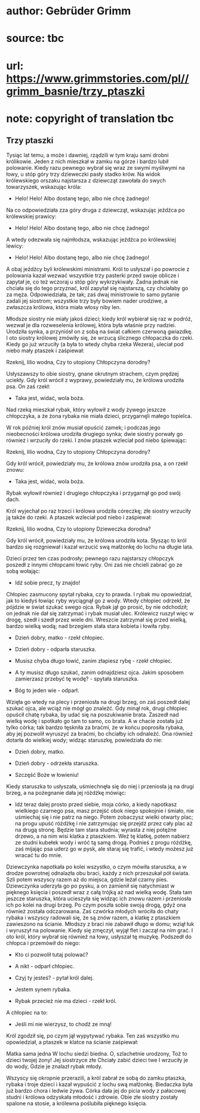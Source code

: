 # author: Gebrüder Grimm
# source: tbc
# url: https://www.grimmstories.com/pl//grimm_basnie/trzy_ptaszki
# note: copyright of translation tbc

## Trzy ptaszki 

Tysiąc lat temu, a może i dawniej, rządzili w tym kraju sami drobni
królikowie. Jeden z nich mieszkał w zamku na górze i bardzo lubił
polowanie. Kiedy razu pewnego wybrał się wraz ze swymi myśliwymi na
łowy, u stóp góry trzy dzieweczki pasły stadko krów. Na widok
królewskiego orszaku najstarsza z dziewcząt zawołała do swych
towarzyszek, wskazując króla:

- Helo! Helo! Albo dostanę tego, albo nie chcę żadnego!

Na co odpowiedziała zza góry druga z dziewcząt, wskazując jeźdźca po
królewskiej prawicy:

- Helo! Helo! Albo dostanę tego, albo nie chcę żadnego!

A wtedy odezwała się najmłodsza, wskazując jeźdźca po królewskiej
lewicy:

- Helo! Helo! Albo dostanę tego, albo nie chcę żadnego!

A obaj jeźdźcy byli królewskimi ministrami. Król to usłyszał i po
powrocie z polowania kazał wezwać wszystkie trzy pasterki przed swoje
oblicze i zapytał je, co też wczoraj u stóp góry wykrzykiwały. Żadna
jednak nie chciała się do tego przyznać, król zapytał się najstarszą,
czy chciałaby go za męża. Odpowiedziała, że tak; zaś dwaj ministrowie to
samo pytanie zadali jej siostrom; wszystkie trzy były bowiem nader
urodziwe, a zwłaszcza królowa, która miała włosy niby len.

Młodsze siostry nie miały jakoś dzieci; kiedy król wybierał się raz w
podróż, wezwał je dla rozweselenia królowej, która była właśnie przy
nadziei. Urodziła synka, a przyniósł on z sobą na świat całkiem czerwoną
gwiazdkę. I oto siostry królowej zmówiły się, że wrzucą ślicznego
chłopaczka do rzeki. Kiedy go już wrzuciły (a była to wtedy chyba rzeka
Wezera), uleciał pod niebo mały ptaszek i zaśpiewał:

Rzeknij, lilio wodna,
Czy to utopiony
Chłopczyna dorodny?

Usłyszawszy to obie siostry, gnane okrutnym strachem, czym prędzej
uciekły. Gdy król wrócił z wyprawy, powiedziały mu, że królowa urodziła
psa. On zaś rzekł:

- Taka jest, widać, wola boża.

Nad rzeką mieszkał rybak, który wyłowił z wody żywego jeszcze
chłopczyka, a że żona rybaka nie miała dzieci, przygarnęli małego
topielca.

W rok później król znów musiał opuścić zamek; i podczas jego
nieobecności królowa urodziła drugiego synka; dwie siostry porwały go
również i wrzuciły do rzeki. I znów ptaszek wzleciał pod niebo
śpiewając:

Rzeknij, lilio wodna,
Czy to utopiony
Chłopczyna dorodny?

Gdy król wrócił, powiedziały mu, że królowa znów urodziła psa, a on
rzekł znowu:

- Taka jest, widać, wola boża.

Rybak wyłowił również i drugiego chłopczyka i przygarnął go pod swój
dach.

Król wyjechał po raz trzeci i królowa urodziła córeczkę; złe siostry
wrzuciły ją także do rzeki. A ptaszek wzleciał pod niebo i zaśpiewał:

Rzeknij, lilio wodna,
Czy to utopiony
Dzieweczka dorodna?

Gdy król wrócił, powiedziały mu, że królowa urodziła kota. Słysząc to
król bardzo się rozgniewał i kazał wrzucić swą małżonkę do lochu na
długie lata.

Dzieci przez ten czas podrosły; pewnego razu najstarszy chłopczyk
poszedł z innymi chłopcami łowić ryby. Oni zaś nie chcieli zabrać go ze
sobą wołając:

- Idź sobie precz, ty znajdo!

Chłopiec zasmucony spytał rybaka, czy to prawda. I rybak mu opowiedział,
jak to kiedyś łowiąc ryby wyciągnął go z wody. Wtedy chłopiec odrzekł,
że pójdzie w świat szukać swego ojca. Rybak jął go prosić, by nie
odchodził; on jednak nie dał się zatrzymać i rybak musiał ulec.
Królewicz ruszył więc w drogę, szedł i szedł przez wiele dni. Wreszcie
zatrzymał się przed wielką, bardzo wielką wodą; nad brzegiem stała stara
kobieta i łowiła ryby.

- Dzień dobry, matko - rzekł chłopiec.

- Dzień dobry - odparła staruszka.

- Musisz chyba długo łowić, zanim złapiesz rybę - rzekł chłopiec.

- A ty musisz długo szukać, zanim odnajdziesz ojca. Jakim sposobem
zamierzasz przebyć tę wodę? - spytała staruszka.

- Bóg to jeden wie - odparł.

Wzięła go wtedy na plecy i przeniosła na drugi brzeg, on zaś poszedł
dalej szukać ojca, ale wciąż nie mógł go znaleźć. Gdy minął rok, drugi
chłopiec opuścił chatę rybaka, by udać się na poszukiwanie brata.
Zaszedł nad wielką wodę i spotkało go tam to samo, co brata. A w chacie
została już tylko córka; tak bardzo tęskniła za braćmi, że w końcu
poprosiła rybaka, aby jej pozwolił wyruszyć za braćmi, bo chciałby ich
odnaleźć. Ona również dotarła do wielkiej wody; widząc staruszkę,
powiedziała do nie:

- Dzień dobry, matko.

- Dzień dobry - odrzekła staruszka.

- Szczęść Boże w łowieniu!

Kiedy staruszka to usłyszała, uśmiechnęła się do niej i przeniosła ją na
drugi brzeg, a na pożegnanie dała jej różdżkę mówiąc:

- Idź teraz dalej prosto przed siebie, moja córko, a kiedy napotkasz
wielkiego czarnego psa, masz przejść obok niego spokojnie i śmiało, nie
uśmiechaj się i nie patrz na niego. Potem zobaczysz wielki otwarty plac;
na progu upuść różdżkę i nie zatrzymując się przejdź przez cały plac aż
na drugą stronę. Będzie tam stara studnia; wyrasta z niej potężne
drzewo, a na nim wisi klatka z ptaszkiem. Weź tę klatkę, potem nabierz
ze studni kubełek wody i wróć tą samą drogą. Podnieś z progu różdżkę,
zaś mijając psa uderz go w pysk, ale staraj się trafić, i wtedy możesz
już wracać tu do mnie.

Dziewczynka napotkała po kolei wszystko, o czym mówiła staruszka, a w
drodze powrotnej odnalazła obu braci, każdy z nich przeszukał pół
świata. Szli potem wszyscy razem aż do miejsca, gdzie leżał czarny pies.
Dziewczynka uderzyła go po pysku, a on zamienił się natychmiast w
pięknego księcia i poszedł wraz z całą trójką aż nad wielką wodę. Stała
tam jeszcze staruszka, która ucieszyła się widząc ich znowu razem i
przeniosła ich po kolei na drugi brzeg. Po czym poszła sobie swoją
drogą, gdyż ona również została odczarowana. Zaś czwórka młodych wróciła
do chaty rybaka i wszyscy radowali się, że są znów razem, a klatkę z
ptaszkiem zawieszono na ścianie. Młodszy z braci nie zabawił długo w
domu; wziął łuk i wyruszył na polowanie. Kiedy się zmęczył, wyjął flet i
zaczął na nim grać. I oto król, który wybrał się również na łowy,
usłyszał tę muzykę. Podszedł do chłopca i przemówił do niego:

- Kto ci pozwolił tutaj polować?

- A nikt - odparł chłopiec.

- Czyj ty jesteś? - pytał król dalej.

- Jestem synem rybaka.

- Rybak przecież nie ma dzieci - rzekł król.

A chłopiec na to:

- Jeśli mi nie wierzysz, to chodź ze mną!

Król zgodził się, po czym jął wypytywać rybaka. Ten zaś wszystko mu
opowiedział, a ptaszek w klatce na ścianie zaśpiewał:

Matka sama jedna
W lochu siedzi biedna.
O, szlachetnie urodzony,
Toż to dzieci twojej żony!
Jej siostrzyce złe
Chciały zabić dzieci twe
I wrzuciły je do wody,
Gdzie je znalazł rybak młody.

Wszyscy się okropnie przerazili, a król zabrał ze sobą do zamku ptaszka,
rybaka i troje dzieci i kazał wypuścić z lochu swą małżonkę. Biedaczka
była już bardzo chora i ledwie żywa. Córka dała jej do picia wody z
pałacowej studni i królowa odzyskała młodość i zdrowie. Obie złe siostry
zostały spalone na stosie, a królewna poślubiła pięknego księcia.
